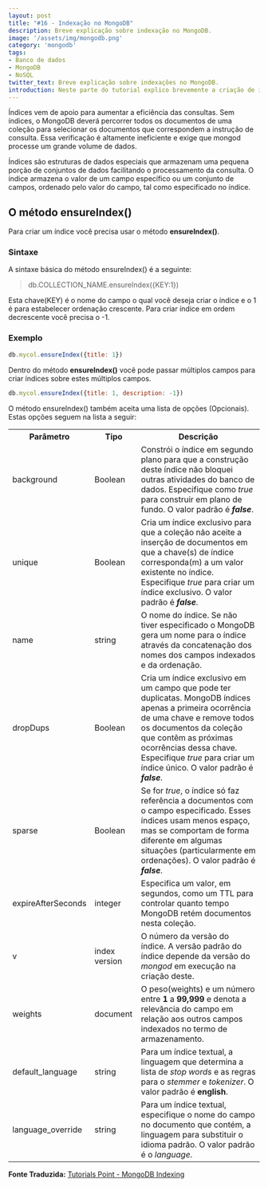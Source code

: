 ```yaml
---
layout: post
title: "#16 - Indexação no MongoDB"
description: Breve explicação sobre indexação no MongoDB.
image: '/assets/img/mongodb.png'
category: 'mongodb'
tags:
- Banco de dados
- MongoDB
- NoSQL
twitter_text: Breve explicação sobre indexações no MongoDB.
introduction: Neste parte do tutorial explico brevemente a criação de índices no MongoDB.
---
```


Índices vem de apoio para aumentar a eficiência das consultas. Sem índices, o MongoDB deverá percorrer todos os documentos de uma coleção para selecionar os documentos que correspondem a instrução de consulta. Essa verificação é altamente ineficiente e exige que mongod processe um grande volume de dados.

Índices são estruturas de dados especiais que armazenam uma pequena porção de conjuntos de dados facilitando o processamento da consulta. O índice armazena o valor de um campo específico ou um conjunto de campos, ordenado pelo valor do campo, tal como especificado no índice.

## O método ensureIndex()

Para criar um índice você precisa usar o método **ensureIndex()**.

### Sintaxe

A sintaxe básica do método ensureIndex() é a seguinte:

>db.COLLECTION_NAME.ensureIndex({KEY:1})

Esta chave(KEY) é o nome do campo o qual você deseja criar o índice e o 1 é para estabelecer ordenação crescente. Para criar índice em ordem decrescente você precisa o -1.

### Exemplo

```js
db.mycol.ensureIndex({title: 1})
```

Dentro do método **ensureIndex()** você pode passar múltiplos campos para criar índices sobre estes múltiplos campos.

```js
db.mycol.ensureIndex({title: 1, description: -1})
```

O método ensureIndex() também aceita uma lista de opções (Opcionais). Estas opções seguem na lista a seguir:

<table>
<tbody>
<tr>
<th>Parâmetro</th>
<th>Tipo</th>
<th>Descrição</th>
</tr>
<tr>
<td>background</td>
<td>Boolean</td>
<td>Constrói o índice em segundo plano para que a construção deste índice não bloquei outras atividades do banco de dados. Especifique como <i>true</i> para construir em plano de fundo. O valor padrão é <i><b>false</b></i>.</td>
</tr>
<tr>
<td>unique</td>
<td>Boolean</td>
<td>Cria um índice exclusivo para que a coleção não aceite a inserção de documentos em que a chave(s) de índice corresponda(m) a um valor existente no índice. Especifique <i>true</i> para criar um índice exclusivo. O valor padrão é <i><b>false</b></i>.</td>
</tr>
<tr>
<td>name</td>
<td>string</td>
<td>O nome do índice. Se não tiver especificado o MongoDB gera um nome para o índice através da concatenação dos nomes dos campos indexados e da ordenação.</td>
</tr>
<tr>
<td>dropDups</td>
<td>Boolean</td>
<td>Cria um índice exclusivo em um campo que pode ter duplicatas. MongoDB índices apenas a primeira ocorrência de uma chave e remove todos os documentos da coleção que contêm as próximas ocorrências dessa chave. Especifique <i>true</i> para criar um índice único. O valor padrão é <i><b>false</b></i>.</td>
</tr>
<tr>
<td>sparse</td>
<td>Boolean</td>
<td>Se for <i>true</i>, o índice só faz referência a documentos com o campo especificado. Esses índices usam menos espaço, mas se comportam de forma diferente em algumas situações (particularmente em ordenações). O valor padrão é <i><b>false</b></i>.</td>
</tr>
<tr>
<td>expireAfterSeconds</td>
<td>integer</td>
<td>
Especifica um valor, em segundos, como um TTL para controlar quanto tempo MongoDB retém documentos nesta coleção.
</td>
</tr>
<tr>
<td>v</td>
<td>index version</td>
<td>O número da versão do índice. A versão padrão do índice depende da versão do <i>mongod</i> em execução na criação deste.</td>
</tr>
<tr>
<td>weights</td>
<td>document</td>
<td>O peso(weights) e um número entre <b>1</b> a <b>99,999</b> e denota a relevância do campo em relação aos outros campos indexados no termo de armazenamento.</td>
</tr>
<tr>
<td>default_language</td>
<td>string</td>
<td>Para um índice textual, a linguagem que determina a lista de <i>stop words </i>e as regras para o <i>stemmer</i> e <i>tokenizer</i>. O valor padrão é <b>english</b>.</td>
</tr>
<tr>
<td>language_override</td>
<td>string</td>
<td>Para um índice textual, especifique o nome do campo no documento que contém, a linguagem para substituir o idioma padrão. O valor padrão é o <i>language</i>.</td>
</tr>
</tbody>
</table>

**Fonte Traduzida:** [Tutorials Point - MongoDB Indexing](http://www.tutorialspoint.com/mongodb/mongodb_indexing.htm)
